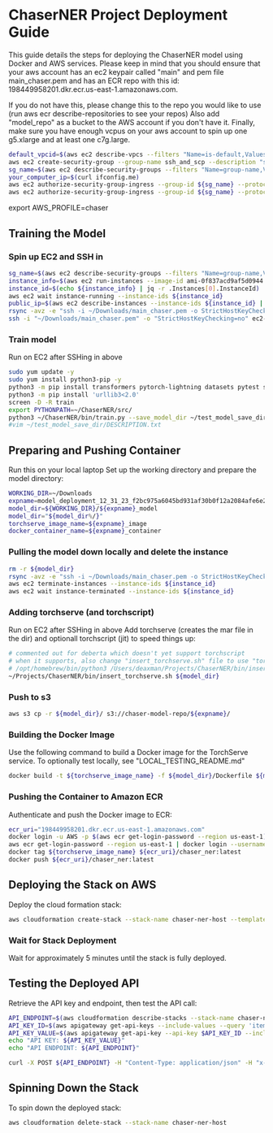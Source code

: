 # ChaserNER Project Deployment Guide

This guide details the steps for deploying the ChaserNER model using Docker and AWS services.
Please keep in mind that you should ensure that your aws account has an ec2 keypair called "main" and pem file main_chaser.pem
and has an ECR repo with this id: 198449958201.dkr.ecr.us-east-1.amazonaws.com. 

If you do not have this, 
please change this to the repo you would like to use (run aws ecr describe-repositories to see your repos)
Also add "model_repo" as a bucket to the AWS account if you don't have it.
Finally, make sure you have enough vcpus on your aws account to spin up one g5.xlarge and at least one c7g.large.
```bash
default_vpcid=$(aws ec2 describe-vpcs --filters "Name=is-default,Values=true" --query "Vpcs[*].{ID:VpcId}" --output text)
aws ec2 create-security-group --group-name ssh_and_scp --description "ssh_and_scp" --vpc-id ${default_vpcid}
sg_name=$(aws ec2 describe-security-groups --filters "Name=group-name,Values=ssh_and_scp" --query "SecurityGroups[*].{ID:GroupId}" --output text)
your_computer_ip=$(curl ifconfig.me)
aws ec2 authorize-security-group-ingress --group-id ${sg_name} --protocol tcp --port 22 --cidr ${your_computer_ip}/32
aws ec2 authorize-security-group-ingress --group-id ${sg_name} --protocol tcp --port 873 --cidr ${your_computer_ip}/32
```
export AWS_PROFILE=chaser

## Training the Model

### Spin up EC2 and SSH in

```bash
sg_name=$(aws ec2 describe-security-groups --filters "Name=group-name,Values=ssh_and_scp" --query "SecurityGroups[*].{ID:GroupId}" --output text)
instance_info=$(aws ec2 run-instances --image-id ami-0f837acd9af5d0944 --count 1 --instance-type g5.xlarge --key-name main --security-group-ids ${sg_name})
instance_id=$(echo ${instance_info} | jq -r .Instances[0].InstanceId)
aws ec2 wait instance-running --instance-ids ${instance_id}
public_ip=$(aws ec2 describe-instances --instance-ids ${instance_id} | jq -r .Reservations[0].Instances[0].PublicIpAddress)
rsync -avz -e "ssh -i ~/Downloads/main_chaser.pem -o StrictHostKeyChecking=no" ~/Projects/ChaserNER/ ec2-user@${public_ip}:~/ChaserNER/
ssh -i "~/Downloads/main_chaser.pem" -o "StrictHostKeyChecking=no" ec2-user@${public_ip}
```


### Train model 
Run on EC2 after SSHing in above
```bash
sudo yum update -y
sudo yum install python3-pip -y
python3 -m pip install transformers pytorch-lightning datasets pytest seqeval lightning_lite torch torchvision
python3 -m pip install 'urllib3<2.0'
screen -D -R train
export PYTHONPATH=~/ChaserNER/src/
python3 ~/ChaserNER/bin/train.py --save_model_dir ~/test_model_save_dir
#vim ~/test_model_save_dir/DESCRIPTION.txt
```

## Preparing and Pushing Container
Run this on your local laptop
Set up the working directory and prepare the model directory:

```bash
WORKING_DIR=~/Downloads
expname=model_deployment_12_31_23_f2bc975a6045bd931af30b0f12a2084afe6e205a_v1.0.0
model_dir=${WORKING_DIR}/${expname}_model
model_dir="${model_dir%/}"
torchserve_image_name=${expname}_image
docker_container_name=${expname}_container
```

### Pulling the model down locally and delete the instance
```bash
rm -r ${model_dir}
rsync -avz -e "ssh -i ~/Downloads/main_chaser.pem -o StrictHostKeyChecking=no" ec2-user@${public_ip}:~/test_model_save_dir/ ${model_dir}/
aws ec2 terminate-instances --instance-ids ${instance_id}
aws ec2 wait instance-terminated --instance-ids ${instance_id}
```

### Adding torchserve (and torchscript)
Run on EC2 after SSHing in above
Add torchserve (creates the mar file in the dir) and optionall torchscript (jit) to speed things up:
```bash
# commented out for deberta which doesn't yet support torchscript
# when it supports, also change "insert_torchserve.sh" file to use "torchscript_model"
# /opt/homebrew/bin/python3 /Users/deaxman/Projects/ChaserNER/bin/insert_torchscript.py --config_path ~/test_model_save_dir/config.json
~/Projects/ChaserNER/bin/insert_torchserve.sh ${model_dir}
```


### Push to s3
```bash
aws s3 cp -r ${model_dir}/ s3://chaser-model-repo/${expname}/
```

### Building the Docker Image

Use the following command to build a Docker image for the TorchServe service. 
To optionally test locally, see "LOCAL_TESTING_README.md"

```bash
docker build -t ${torchserve_image_name} -f ${model_dir}/Dockerfile ${model_dir}/
```

### Pushing the Container to Amazon ECR

Authenticate and push the Docker image to ECR:

```bash
ecr_uri="198449958201.dkr.ecr.us-east-1.amazonaws.com"
docker login -u AWS -p $(aws ecr get-login-password --region us-east-1) ${ecr_uri}
aws ecr get-login-password --region us-east-1 | docker login --username AWS --password-stdin $ecr_uri
docker tag ${torchserve_image_name} ${ecr_uri}/chaser_ner:latest
docker push ${ecr_uri}/chaser_ner:latest
```

## Deploying the Stack on AWS

Deploy the cloud formation stack:

```bash
aws cloudformation create-stack --stack-name chaser-ner-host --template-body file:///Users/deaxman/Projects/ChaserNER/misc/cloudformation_template.yaml --capabilities CAPABILITY_IAM
```

### Wait for Stack Deployment

Wait for approximately 5 minutes until the stack is fully deployed.

## Testing the Deployed API

Retrieve the API key and endpoint, then test the API call:

```bash
API_ENDPOINT=$(aws cloudformation describe-stacks --stack-name chaser-ner-host --query 'Stacks[0].Outputs[?OutputKey==`ApiEndpoint`].OutputValue' --output text | sed 's/\/$//')
API_KEY_ID=$(aws apigateway get-api-keys --include-values --query 'items[?name==`MyRestrictedAPIKey`].id' --output text)
API_KEY_VALUE=$(aws apigateway get-api-key --api-key $API_KEY_ID --include-value --query 'value' --output text)
echo "API KEY: ${API_KEY_VALUE}"
echo "API ENDPOINT: ${API_ENDPOINT}"

curl -X POST ${API_ENDPOINT} -H "Content-Type: application/json" -H "x-api-key: ${API_KEY}" -d '{"text": "dustin please finish the report on profit by 10/21"}'
```

## Spinning Down the Stack

To spin down the deployed stack:

```bash
aws cloudformation delete-stack --stack-name chaser-ner-host
```
